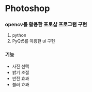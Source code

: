 # Photoshop
### opencv를 활용한 포토샵 프로그램 구현

1. python
2. PyQt5를 이용한 ui 구현

### 기능
- 사진 선택
- 밝기 조절
- 반전 효과
- 블러 효과
